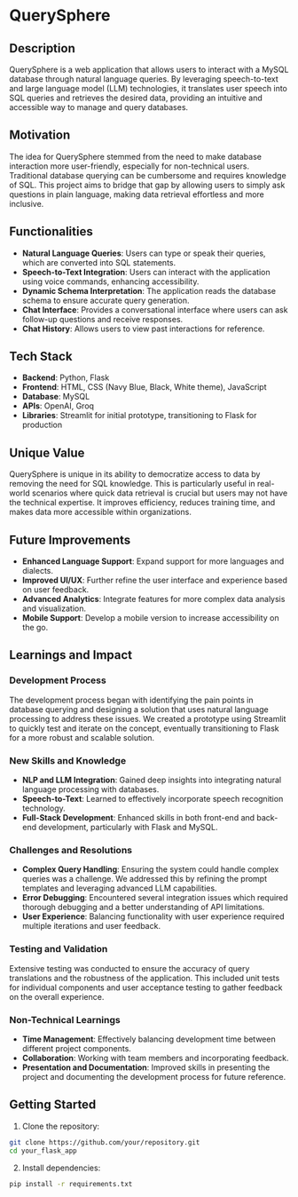# QuerySphere

## Description

QuerySphere is a web application that allows users to interact with a MySQL database through natural language queries. By leveraging speech-to-text and large language model (LLM) technologies, it translates user speech into SQL queries and retrieves the desired data, providing an intuitive and accessible way to manage and query databases.

## Motivation

The idea for QuerySphere stemmed from the need to make database interaction more user-friendly, especially for non-technical users. Traditional database querying can be cumbersome and requires knowledge of SQL. This project aims to bridge that gap by allowing users to simply ask questions in plain language, making data retrieval effortless and more inclusive.

## Functionalities

- **Natural Language Queries**: Users can type or speak their queries, which are converted into SQL statements.
- **Speech-to-Text Integration**: Users can interact with the application using voice commands, enhancing accessibility.
- **Dynamic Schema Interpretation**: The application reads the database schema to ensure accurate query generation.
- **Chat Interface**: Provides a conversational interface where users can ask follow-up questions and receive responses.
- **Chat History**: Allows users to view past interactions for reference.

## Tech Stack

- **Backend**: Python, Flask
- **Frontend**: HTML, CSS (Navy Blue, Black, White theme), JavaScript
- **Database**: MySQL
- **APIs**: OpenAI, Groq
- **Libraries**: Streamlit for initial prototype, transitioning to Flask for production

## Unique Value

QuerySphere is unique in its ability to democratize access to data by removing the need for SQL knowledge. This is particularly useful in real-world scenarios where quick data retrieval is crucial but users may not have the technical expertise. It improves efficiency, reduces training time, and makes data more accessible within organizations.

## Future Improvements

- **Enhanced Language Support**: Expand support for more languages and dialects.
- **Improved UI/UX**: Further refine the user interface and experience based on user feedback.
- **Advanced Analytics**: Integrate features for more complex data analysis and visualization.
- **Mobile Support**: Develop a mobile version to increase accessibility on the go.

## Learnings and Impact

### Development Process

The development process began with identifying the pain points in database querying and designing a solution that uses natural language processing to address these issues. We created a prototype using Streamlit to quickly test and iterate on the concept, eventually transitioning to Flask for a more robust and scalable solution.

### New Skills and Knowledge

- **NLP and LLM Integration**: Gained deep insights into integrating natural language processing with databases.
- **Speech-to-Text**: Learned to effectively incorporate speech recognition technology.
- **Full-Stack Development**: Enhanced skills in both front-end and back-end development, particularly with Flask and MySQL.

### Challenges and Resolutions

- **Complex Query Handling**: Ensuring the system could handle complex queries was a challenge. We addressed this by refining the prompt templates and leveraging advanced LLM capabilities.
- **Error Debugging**: Encountered several integration issues which required thorough debugging and a better understanding of API limitations.
- **User Experience**: Balancing functionality with user experience required multiple iterations and user feedback.

### Testing and Validation

Extensive testing was conducted to ensure the accuracy of query translations and the robustness of the application. This included unit tests for individual components and user acceptance testing to gather feedback on the overall experience.

### Non-Technical Learnings

- **Time Management**: Effectively balancing development time between different project components.
- **Collaboration**: Working with team members and incorporating feedback.
- **Presentation and Documentation**: Improved skills in presenting the project and documenting the development process for future reference.

## Getting Started


1. Clone the repository:

```bash
git clone https://github.com/your/repository.git
cd your_flask_app
```

2. Install dependencies:

```bash
pip install -r requirements.txt
```


